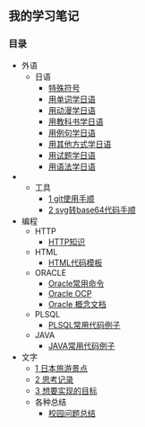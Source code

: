 ## 我的学习笔记

### 目录
* 外语
    * 日语
        * [特殊符号](/外语/日语/特殊符号.md)
        * [用单词学日语](/外语/日语/用单词学日语.md)
        * [用动漫学日语](/外语/日语/用动漫学日语.md)
        * [用教科书学日语](/外语/日语/用教科书学日语.md)
        * [用例句学日语](/外语/日语/用例句学日语.md)
        * [用其他方式学日语](/外语/日语/用其他方式学日语.md)
        * [用试题学日语](/外语/日语/用试题学日语.md)
        * [用语法学日语](/外语/日语/用语法学日语.md)
* * 工具
    * [1 git使用手顺](/tools/1.md)
    * [2 svg转base64代码手顺](/tools/2.md)
* 编程
    * HTTP
        * [HTTP知识](/编程/http/HTTP知识.md)
    * HTML
        * [HTML代码模板](/编程/html/实例/HTML代码模板.md)
    * ORACLE
        * [Oracle常用命令](/编程/oracle/Oracle常用命令.md)
        * [Oracle OCP](/编程/oracle/Oracle_OCP.md)
        * [Oracle 概念文档](/编程/oracle/Oracle数据库概念文档_中文版.md)
    * PLSQL
        * [PLSQL常用代码例子](/编程/plsql/PLSQL常用代码例子.md)
    * JAVA
        * [JAVA常用代码例子](/编程/java/JAVA常用代码例子.md)
* 文字
    * [1 日本旅游景点](/文字/日本旅游景点.md)
    * [2 思考记录](/文字/思考记录.md)
    * [3 想要实现的目标](/文字/想要实现的目标.md)
    * 各种总结
      * [校园问题总结](文字/总结/校园问题总结.md)
